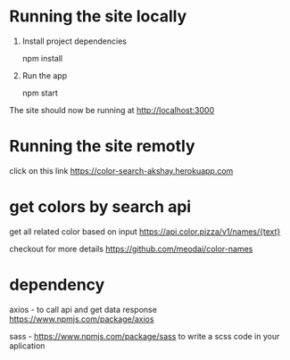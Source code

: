 # Running the site locally
1. Install project dependencies

    npm install

2. Run the app
    
    npm start


The site should now be running at <http://localhost:3000>

# Running the site remotly

click on this link <https://color-search-akshay.herokuapp.com>

# get colors by search api

get all related color based on input <https://api.color.pizza/v1/names/{text}>

checkout for more details <https://github.com/meodai/color-names>

# dependency

axios -  to call api and get data response <https://www.npmjs.com/package/axios>

sass - <https://www.npmjs.com/package/sass> to write a scss code in your aplication